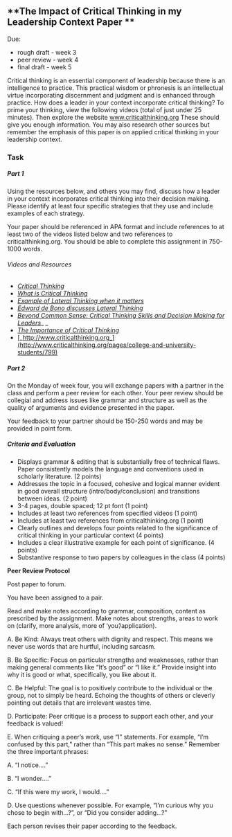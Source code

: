 ## **The Impact of Critical Thinking in my Leadership Context  Paper **

Due:

* rough draft - week 3
* peer review - week 4
* final draft - week 5

Critical thinking is an essential component of leadership because there is an intelligence to practice. This practical wisdom or phronesis is an intellectual virtue incorporating discernment and judgment and is enhanced through practice. How does a leader in your context incorporate critical thinking?  To prime your thinking, view the following videos \(total of just under 25 minutes\).  Then explore the website www.criticalthinking.org  These should give you enough information. You may also research other sources but remember the emphasis of this paper is on applied critical thinking in your leadership context.

### Task

##### Part 1

Using the resources below, and others you may find, discuss how a leader in your context incorporates critical thinking into their decision making. Please identify at least four specific strategies that they use and include examples of each strategy.

Your paper should be referenced in APA format and include references to at least two of the videos listed below and two references to criticalthinking.org. You should be able to complete this assignment in 750-1000 words.

###### Videos and Resources

* [_Critical Thinking_](https://youtu.be/6OLPL5p0fM)
* [_What is Critical Thinking_](https://youtu.be/9oAf3g5_138)
* [_Example of Lateral Thinking when it matters_](https://youtu.be/q3HjWA7bii4?list=PL3fSda8lJVjQ4Sdumgrz1Ghfdx_DgovoS)
* [_Edward de Bono discusses Lateral Thinking_](https://youtu.be/Nb9Oe83ruUw?)
* [_Beyond Common Sense: Critical Thinking Skills and Decision Making for Leaders_](https://youtu.be/QTWc-JLh3Fw)_ _
* [_The Importance of Critical Thinking_](https://youtu.be/2yEZHXgQKsM)
* [_http://www.criticalthinking.org_](http://www.criticalthinking.org/pages/college-and-university-students/799)

##### Part 2

On the Monday of week four, you will exchange papers with a partner in the class and perform a peer review for each other. Your peer review should be collegial and address issues like grammar and structure as well as the quality of arguments and evidence presented in the paper.

Your feedback to your partner should be 150-250 words and may be provided in point form.

##### Criteria and Evaluation

* Displays grammar & editing that is substantially free of technical flaws. Paper consistently models the language and conventions used in scholarly literature. \(2 points\)
* Addresses the topic in a focused, cohesive and logical manner evident in good overall structure \(intro/body/conclusion\) and transitions between ideas. \(2 point\)
* 3-4 pages, double spaced; 12 pt font \(1 point\)
* Includes at least two references from specified videos \(1 point\)
* Includes at least two references from criticalthinking.org \(1 point\)
* Clearly outlines and develops four points related to the significance of critical thinking in your particular context \(4 points\)
* Includes a clear illustrative example for each point of significance. \(4 points\)
* Substantive response to two papers by colleagues in the class \(4 points\)

**Peer Review Protocol**

Post paper to forum.

You have been assigned to a pair.

Read and make notes according to grammar, composition, content as prescribed by the assignment. Make notes about strengths, areas to work on \(clarify, more analysis, more of ‘you’/application\).

A. Be Kind: Always treat others with dignity and respect. This means we never use words that are hurtful, including sarcasm.

B. Be Specific: Focus on particular strengths and weaknesses, rather than making general comments like “It’s good” or “I like it.” Provide insight into why it is good or what, specifically, you like about it.

C. Be Helpful: The goal is to positively contribute to the individual or the group, not to simply be heard. Echoing the thoughts of others or cleverly pointing out details that are irrelevant wastes time.

D. Participate: Peer critique is a process to support each other, and your feedback is valued!

E. When critiquing a peer’s work, use “I” statements. For example, “I’m confused by this part,” rather than “This part makes no sense.” Remember the three important phrases:

A. “I notice….”

B. “I wonder….”

C. “If this were my work, I would….”

D. Use questions whenever possible. For example, “I’m curious why you chose to begin with…?”,  or “Did you consider adding…?”

Each person revises their paper according to the feedback.

